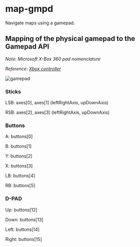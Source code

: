 # map-gmpd

Navigate maps using a gamepad.

## Mapping of the physical gamepad to the Gamepad API

*Note: Microsoft X-Box 360 pad nomenclature*

*Reference: [Xbox controller](https://gist.github.com/palmerj/586375bcc5bc83ccdaf00c6f5f863e86)*

![gamepad](https://user-images.githubusercontent.com/580022/45268303-10a03e80-b4ce-11e8-883c-1f586566c040.png)

### Sticks

LSB: axes[0], axes[1] (leftRightAxis, upDownAxis)

RSB: axes[2], axes[3] (leftRightAxis, upDownAxis)

### Buttons

A: buttons[0]

B: buttons[1]

Y: buttons[2]

X: buttons[3]

LB: buttons[4]

RB: buttons[5]

### D-PAD

Up: buttons[12]

Down: buttons[13]

Left: buttons[14]

Right: buttons[15]
